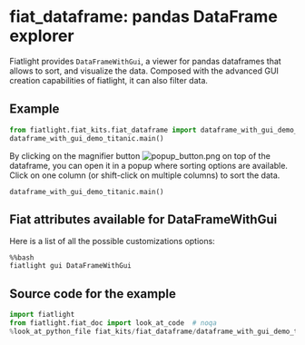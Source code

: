 fiat_dataframe: pandas DataFrame explorer
=========================================

Fiatlight provides `DataFrameWithGui`, a viewer for pandas dataframes that allows to sort, and visualize the data.
Composed with the advanced GUI creation capabilities of fiatlight, it can also filter data.

Example
-------

```python
from fiatlight.fiat_kits.fiat_dataframe import dataframe_with_gui_demo_titanic
dataframe_with_gui_demo_titanic.main()
```

By clicking on the magnifier button ![popup_button.png](_static/images/popup_button.png) on top of the dataframe, you can open it in a popup where sorting options are available. Click on one column (or shift-click on multiple columns) to sort the data.

```
dataframe_with_gui_demo_titanic.main()
```


Fiat attributes available for DataFrameWithGui
------------------------------------------------

Here is a list of all the possible customizations options:

```
%%bash
fiatlight gui DataFrameWithGui
```


Source code for the example
---------------------------

```python
import fiatlight
from fiatlight.fiat_doc import look_at_code  # noqa
%look_at_python_file fiat_kits/fiat_dataframe/dataframe_with_gui_demo_titanic.py
```

